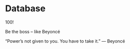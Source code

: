 # Database
100!

Be the boss – like Beyoncé

“Power’s not given to you. You have to take it.”
― Beyoncé
